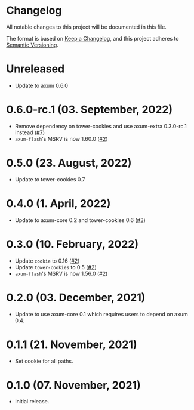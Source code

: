 # Changelog

All notable changes to this project will be documented in this file.

The format is based on [Keep a Changelog](https://keepachangelog.com/en/1.0.0/),
and this project adheres to [Semantic Versioning](https://semver.org/spec/v2.0.0.html).

# Unreleased

- Update to axum 0.6.0

# 0.6.0-rc.1 (03. September, 2022)

- Remove dependency on tower-cookies and use axum-extra 0.3.0-rc.1 instead ([#7])
- `axum-flash`'s MSRV is now 1.60.0 ([#2])

[#7]: https://github.com/davidpdrsn/axum-flash/pull/7

# 0.5.0 (23. August, 2022)

- Update to tower-cookies 0.7

# 0.4.0 (1. April, 2022)

- Update to axum-core 0.2 and tower-cookies 0.6 ([#3])

[#3]: https://github.com/davidpdrsn/axum-flash/pull/3

# 0.3.0 (10. February, 2022)

- Update `cookie` to 0.16 ([#2])
- Update `tower-cookies` to 0.5 ([#2])
- `axum-flash`'s MSRV is now 1.56.0 ([#2])

[#2]: https://github.com/davidpdrsn/axum-flash/pull/2

# 0.2.0 (03. December, 2021)

- Update to use axum-core 0.1 which requires users to depend on axum 0.4.

# 0.1.1 (21. November, 2021)

- Set cookie for all paths.

# 0.1.0 (07. November, 2021)

- Initial release.
